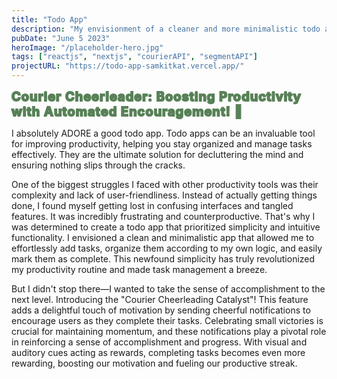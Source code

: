 ```yaml
---
title: "Todo App"
description: "My envisionment of a cleaner and more minimalistic todo app that allows me to effortlessly keep track of tasks."
pubDate: "June 5 2023"
heroImage: "/placeholder-hero.jpg"
tags: ["reactjs", "nextjs", "courierAPI", "segmentAPI"]
projectURL: "https://todo-app-samkitkat.vercel.app/"
---
```

<span style="color:#588157; font-weight: bold; font-size: 20px; -webkit-text-stroke: 2px #588157; letter-spacing: 1px;">
Courier Cheerleader: Boosting Productivity with Automated Encouragement! 🎉
</span>

I absolutely ADORE a good todo app. Todo apps can be an invaluable tool for improving productivity, helping you stay organized and manage tasks effectively. They are the ultimate solution for decluttering the mind and ensuring nothing slips through the cracks.

One of the biggest struggles I faced with other productivity tools was their complexity and lack of user-friendliness. Instead of actually getting things done, I found myself getting lost in confusing interfaces and tangled features. It was incredibly frustrating and counterproductive. That's why I was determined to create a todo app that prioritized simplicity and intuitive functionality. I envisioned a clean and minimalistic app that allowed me to effortlessly add tasks, organize them according to my own logic, and easily mark them as complete. This newfound simplicity has truly revolutionized my productivity routine and made task management a breeze.

But I didn't stop there—I wanted to take the sense of accomplishment to the next level. Introducing the "Courier Cheerleading Catalyst"! This feature adds a delightful touch of motivation by sending cheerful notifications to encourage users as they complete their tasks. Celebrating small victories is crucial for maintaining momentum, and these notifications play a pivotal role in reinforcing a sense of accomplishment and progress. With visual and auditory cues acting as rewards, completing tasks becomes even more rewarding, boosting our motivation and fueling our productive streak.